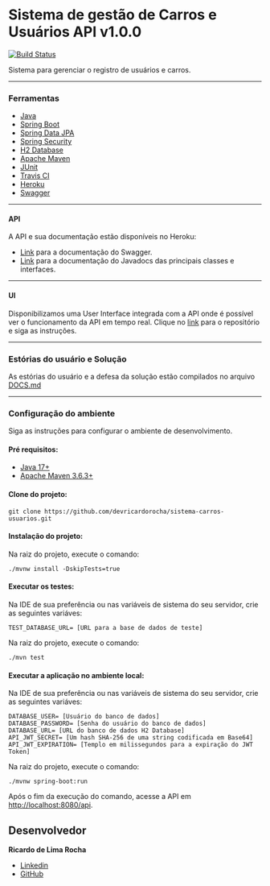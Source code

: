 # Sistema de gestão de Carros e Usuários API v1.0.0
[![Build Status](https://app.travis-ci.com/devricardorocha/sistema-carros-usuarios.svg?token=rd6y1xpgonxq1yDc1EPx&branch=develop)](https://app.travis-ci.com/devricardorocha/sistema-carros-usuarios)

Sistema para gerenciar o registro de usuários e carros.

---
### Ferramentas

*  [Java](https://www.java.com/pt_BR/)
*  [Spring Boot](https://spring.io/projects/spring-boot)
*  [Spring Data JPA](https://spring.io/projects/spring-data-jpa)
*  [Spring Security](https://spring.io/projects/spring-security)
*  [H2 Database](https://www.h2database.com/html/main.html)
*  [Apache Maven](https://maven.apache.org/)
*  [JUnit](https://junit.org/junit5/)
*  [Travis CI](https://travis-ci.com/)
*  [Heroku](https://dashboard.heroku.com/)
*  [Swagger](https://swagger.io/)
---

#### API

  A API e sua documentação estão disponíveis no Heroku:
  
  * [Link](https://sistema-carros-usuarios-36f7a5a2f523.herokuapp.com/swagger-ui/index.html) para a documentação do Swagger.
  * [Link](https://sistema-carros-usuarios-36f7a5a2f523.herokuapp.com) para a documentação do Javadocs das principais classes e interfaces.

---
#### UI

  Disponibilizamos uma User Interface integrada com a API onde é possível ver o funcionamento da API em tempo real. Clique no [link](https://github.com/devricardorocha/sistema-carros-usuarios-ui) para o repositório e siga as instruções.

---
### Estórias do usuário e Solução

As estórias do usuário e a defesa da solução estão compilados no arquivo [DOCS.md](https://github.com/devricardorocha/sistema-carros-usuarios/blob/develop/docs/DOCS.md)

---
### Configuração do ambiente

Siga as instruções para configurar o ambiente de desenvolvimento.

#### Pré requisitos: 
* [Java 17+](https://www.oracle.com/java/technologies/javase/jdk17-archive-downloads.html)
* [Apache Maven 3.6.3+](https://maven.apache.org/download.cgi)

#### Clone do projeto:

  ```
  git clone https://github.com/devricardorocha/sistema-carros-usuarios.git
  ``` 

#### Instalação do projeto:

  Na raiz do projeto, execute o comando:
  ```
  ./mvnw install -DskipTests=true
  ```

#### Executar os testes:

  Na IDE de sua preferência ou nas variáveis de sistema do seu servidor, crie as seguintes variáves:

  ```
TEST_DATABASE_URL= [URL para a base de dados de teste]
  ```

  Na raiz do projeto, execute o comando:
  ```
  ./mvn test
  ```

#### Executar a aplicação no ambiente local:

  Na IDE de sua preferência ou nas variáveis de sistema do seu servidor, crie as seguintes variáves:

  ```
  DATABASE_USER= [Usuário do banco de dados]
  DATABASE_PASSWORD= [Senha do usuário do banco de dados]
  DATABASE_URL= [URL do banco de dados H2 Database]
  API_JWT_SECRET= [Um hash SHA-256 de uma string codificada em Base64]
  API_JWT_EXPIRATION= [Templo em milissegundos para a expiração do JWT Token]
  ```

  Na raiz do projeto, execute o comando:
  ```
  ./mvnw spring-boot:run
  ```

  Após o fim da execução do comando, acesse a API em [http://localhost:8080/api](http://localhost:8080/api).

  ## Desenvolvedor
  
   **Ricardo de Lima Rocha**
  *  [Linkedin](https://www.linkedin.com/in/ricardo-de-lima-rocha/)
  *  [GitHub](https://github.com/devricardorocha)
